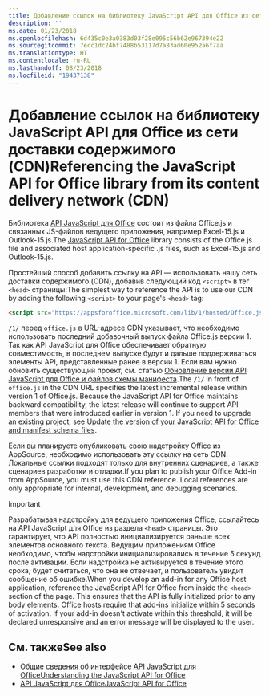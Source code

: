 ```yaml
---
title: Добавление ссылок на библиотеку JavaScript API для Office из сети доставки содержимого (CDN)
description: ''
ms.date: 01/23/2018
ms.openlocfilehash: 6d435c0e3a0383d03f28e095c56b62e967394e22
ms.sourcegitcommit: 7ecc1dc24bf7488b53117d7a83ad60e952a6f7aa
ms.translationtype: HT
ms.contentlocale: ru-RU
ms.lasthandoff: 08/23/2018
ms.locfileid: "19437138"
---
```

# <a name="referencing-the-javascript-api-for-office-library-from-its-content-delivery-network-cdn"></a><span data-ttu-id="71e43-102">Добавление ссылок на библиотеку JavaScript API для Office из сети доставки содержимого (CDN)</span><span class="sxs-lookup"><span data-stu-id="71e43-102">Referencing the JavaScript API for Office library from its content delivery network (CDN)</span></span>


<span data-ttu-id="71e43-103">Библиотека [API JavaScript для Office](https://dev.office.com/reference/add-ins/javascript-api-for-office) состоит из файла Office.js и связанных JS-файлов ведущего приложения, например Excel-15.js и Outlook-15.js.</span><span class="sxs-lookup"><span data-stu-id="71e43-103">The [JavaScript API for Office](https://dev.office.com/reference/add-ins/javascript-api-for-office) library consists of the Office.js file and associated host application-specific .js files, such as Excel-15.js and Outlook-15.js.</span></span> 


<span data-ttu-id="71e43-104">Простейший способ добавить ссылку на API — использовать нашу сеть доставки содержимого (CDN), добавив следующий код `<script>` в тег `<head>` страницы:</span><span class="sxs-lookup"><span data-stu-id="71e43-104">The simplest way to reference the API is to use our CDN by adding the following `<script>` to your page's `<head>` tag:</span></span>  

```html
<script src="https://appsforoffice.microsoft.com/lib/1/hosted/Office.js" type="text/javascript"></script>
```

<span data-ttu-id="71e43-p101">`/1/` перед `office.js` в URL-адресе CDN указывает, что необходимо использовать последний добавочный выпуск файла Office.js версии 1. Так как API JavaScript для Office обеспечивает обратную совместимость, в последнем выпуске будут и дальше поддерживаться элементы API, представленные ранее в версии 1. Если вам нужно обновить существующий проект, см. статью [Обновление версии API JavaScript для Office и файлов схемы манифеста](update-your-javascript-api-for-office-and-manifest-schema-version.md).</span><span class="sxs-lookup"><span data-stu-id="71e43-p101">The  `/1/` in front of `office.js` in the CDN URL specifies the latest incremental release within version 1 of Office.js. Because the JavaScript API for Office maintains backward compatibility, the latest release will continue to support API members that were introduced earlier in version 1. If you need to upgrade an existing project, see [Update the version of your JavaScript API for Office and manifest schema files](update-your-javascript-api-for-office-and-manifest-schema-version.md).</span></span> 

<span data-ttu-id="71e43-p102">Если вы планируете опубликовать свою надстройку Office из AppSource, необходимо использовать эту ссылку на сеть CDN. Локальные ссылки подходят только для внутренних сценариев, а также сценариев разработки и отладки.</span><span class="sxs-lookup"><span data-stu-id="71e43-p102">If you plan to publish your Office Add-in from AppSource, you must use this CDN reference. Local references are only appropriate for internal, development, and debugging scenarios.</span></span>

> [!IMPORTANT]
>  <span data-ttu-id="71e43-p103">Разрабатывая надстройку для ведущего приложения Office, ссылайтесь на API JavaScript для Office из раздела `<head>` страницы. Это гарантирует, что API полностью инициализируется раньше всех элементов основного текста. Ведущим приложениям Office необходимо, чтобы надстройки инициализировались в течение 5 секунд после активации. Если надстройка не активируется в течение этого срока, будет считаться, что она не отвечает, и пользователь увидит сообщение об ошибке.</span><span class="sxs-lookup"><span data-stu-id="71e43-p103">When you develop an add-in for any Office host application, reference the JavaScript API for Office from inside the `<head>` section of the page. This ensures that the API is fully initialized prior to any body elements. Office hosts require that add-ins initialize within 5 seconds of activation. If your add-in doesn't activate within this threshold, it will be declared unresponsive and an error message will be displayed to the user.</span></span>       

## <a name="see-also"></a><span data-ttu-id="71e43-114">См. также</span><span class="sxs-lookup"><span data-stu-id="71e43-114">See also</span></span>

- [<span data-ttu-id="71e43-115">Общие сведения об интерфейсе API JavaScript для Office</span><span class="sxs-lookup"><span data-stu-id="71e43-115">Understanding the JavaScript API for Office</span></span>](understanding-the-javascript-api-for-office.md)    
- [<span data-ttu-id="71e43-116">API JavaScript для Office</span><span class="sxs-lookup"><span data-stu-id="71e43-116">JavaScript API for Office</span></span>](https://dev.office.com/reference/add-ins/javascript-api-for-office)
    
